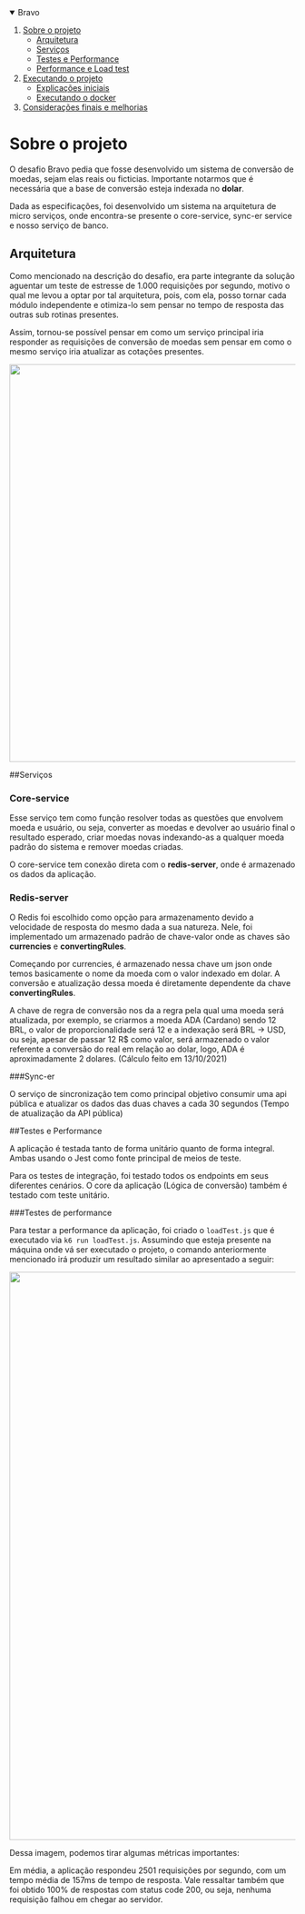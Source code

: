 <!-- TABLE OF CONTENTS -->
<details open="open">
  <summary>Bravo</summary>
  <ol>
    <li>
      <a href="#about-the-project">Sobre o projeto</a>
      <ul>
        <li><a href="#built-with">Arquitetura</a></li>
      </ul>
      <ul>
        <li><a href="#built-with">Serviços</a></li>
      </ul>
      <ul>
        <li><a href="#built-with">Testes e Performance</a></li>
      </ul>
      <ul>
        <li><a href="#built-with">Performance e Load test</a></li>
      </ul>
    </li>
    <li>
      <a href="#getting-started">Executando o projeto</a>
      <ul>
         <li><a href="#usage">Explicações iniciais</a></li>
      </ul>
      <ul>
         <li><a href="#usage">Executando o docker</a></li>
      </ul>
    </li>
    <li><a href="#license">Considerações finais e melhorias</a></li>
  </ol>

</details>

<!-- ABOUT THE PROJECT -->
# Sobre o projeto

O desafio Bravo pedia que fosse desenvolvido um sistema de conversão de moedas, sejam elas reais ou ficticias. Importante notarmos que é necessária que a base de conversão esteja indexada no **dolar**.

Dada as especificações, foi desenvolvido um sistema na arquitetura de micro serviços, onde encontra-se presente o core-service, sync-er service e nosso serviço de banco.

## Arquitetura

Como mencionado na descrição do desafio, era parte integrante da solução aguentar um teste de estresse de 1.000 requisições por segundo, motivo o qual me levou a optar por tal arquitetura, pois, com ela, posso tornar cada módulo independente e otimiza-lo sem pensar no tempo de resposta das outras sub rotinas presentes.

Assim, tornou-se possível pensar em como um serviço principal iria responder as requisições de conversão de moedas sem pensar em como o mesmo serviço iria atualizar as cotações presentes.


<img src="C:\Users\fabio\dev\bravo\challenge-bravo\Hurb currency exchange architecture.png" width="700"/>


##Serviços

### Core-service

Esse serviço tem como função resolver todas as questões que envolvem moeda e usuário, ou seja, converter as moedas e devolver ao usuário final o resultado esperado, criar moedas novas indexando-as a qualquer moeda padrão do sistema e remover moedas criadas.

O core-service tem conexão direta com o **redis-server**, onde é armazenado os dados da aplicação.

### Redis-server

O Redis foi escolhido como opção para armazenamento devido a velocidade de resposta do mesmo dada a sua natureza. Nele, foi implementado um armazenado padrão de chave-valor onde as chaves são **currencies** e **convertingRules**.

Começando por currencies, é armazenado nessa chave um json onde temos basicamente o nome da moeda com o valor indexado em dolar. A conversão e atualização dessa moeda é diretamente dependente da chave **convertingRules**.

A chave de regra de conversão nos da a regra pela qual uma moeda será atualizada, por exemplo, se criarmos a moeda ADA (Cardano) sendo 12 BRL, o valor de proporcionalidade será 12 e a indexação será BRL -> USD, ou seja, apesar de passar 12 R$ como valor, será armazenado o valor referente a conversão do real em relação ao dolar, logo, ADA é aproximadamente 2 dolares. (Cálculo feito em 13/10/2021)

###Sync-er

O serviço de sincronização tem como principal objetivo consumir uma api pública e atualizar os dados das duas chaves a cada 30 segundos (Tempo de atualização da API pública)

##Testes e Performance

A aplicação é testada tanto de forma unitário quanto de forma integral. Ambas usando o Jest como fonte principal de meios de teste.

Para os testes de integração, foi testado todos os endpoints em seus diferentes cenários.
O core da aplicação (Lógica de conversão) também é testado com teste unitário.

###Testes de performance

Para testar a performance da aplicação, foi criado o `loadTest.js` que é executado via `k6 run loadTest.js`.
Assumindo que esteja presente na máquina onde vá ser executado o projeto, o comando anteriormente mencionado irá produzir um resultado similar ao apresentado a seguir:

<img src="C:\Users\fabio\dev\bravo\challenge-bravo\loadTest.jpeg" width="1000"/>

Dessa imagem, podemos tirar algumas métricas importantes:

Em média, a aplicação respondeu 2501 requisições por segundo, com um tempo média de 157ms de tempo de resposta. Vale ressaltar também que foi obtido 100% de respostas com status code 200, ou seja, nenhuma requisição falhou em chegar ao servidor.